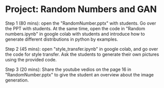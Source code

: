 # Project: Random Numbers and GAN

Step 1 (80 mins): open the "RandomNumber.pptx" with students. Go over the PPT with students. At the same time, open the code in "Random numbers.ipynb" in google colab with students and introduce how to generate different distributions in python by examples.  

Step 2 (45 mins): open "style_transfer.ipynb" in google colab, and go over the code for style transfer. Ask the students to generate their own pictures using the provided code.  

Step 3 (20 mins): Share the youtube vedios on the page 16 in "RandomNumber.pptx" to give the student an overview about the image generation.

